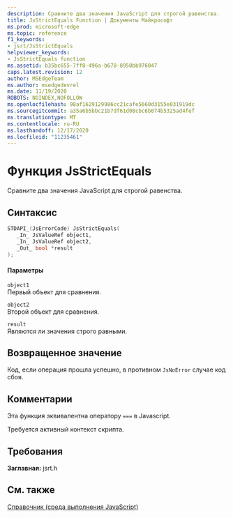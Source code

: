 ```yaml
---
description: Сравните два значения JavaScript для строгой равенства.
title: JsStrictEquals Function | Документы Майкрософт
ms.prod: microsoft-edge
ms.topic: reference
f1_keywords:
- jsrt/JsStrictEquals
helpviewer_keywords:
- JsStrictEquals function
ms.assetid: b35bc655-7ff8-496a-b678-8950bb976047
caps.latest.revision: 12
author: MSEdgeTeam
ms.author: msedgedevrel
ms.date: 11/19/2020
ROBOTS: NOINDEX,NOFOLLOW
ms.openlocfilehash: 98af1629129986cc21cafe5660d3155e031919dc
ms.sourcegitcommit: a35a6b5bbc21b7df61d08cbc6b074b5325ad4fef
ms.translationtype: MT
ms.contentlocale: ru-RU
ms.lasthandoff: 12/17/2020
ms.locfileid: "11235461"
---
```

# Функция JsStrictEquals

Сравните два значения JavaScript для строгой равенства.  
  
## Синтаксис  
  
```cpp  
STDAPI_(JsErrorCode) JsStrictEquals(  
   _In_ JsValueRef object1,  
   _In_ JsValueRef object2,  
   _Out_ bool *result  
);  
```  
  
#### Параметры  
 `object1`  
 Первый объект для сравнения.  
  
 `object2`  
 Второй объект для сравнения.  
  
 `result`  
 Являются ли значения строго равными.  
  
## Возвращенное значение  
 Код, если операция прошла успешно, в противном `JsNoError` случае код сбоя.  
  
## Комментарии  
 Эта функция эквивалентна оператору `===` в Javascript.  
  
 Требуется активный контекст скрипта.  
  
## Требования  
 **Заглавная:** jsrt.h  
  
## См. также  
 [Справочник (среда выполнения JavaScript)](../chakra-hosting/reference-javascript-runtime.md)
